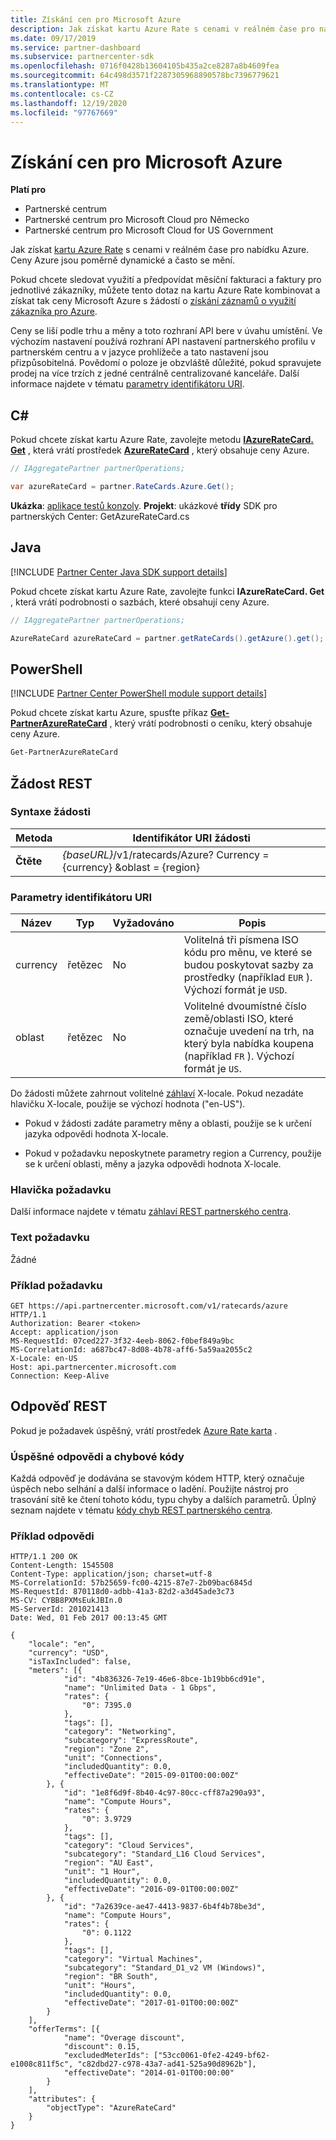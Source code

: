```yaml
---
title: Získání cen pro Microsoft Azure
description: Jak získat kartu Azure Rate s cenami v reálném čase pro nabídku Azure. Ceny Azure jsou poměrně dynamické a často se mění.
ms.date: 09/17/2019
ms.service: partner-dashboard
ms.subservice: partnercenter-sdk
ms.openlocfilehash: 0716f0428b13604105b435a2ce8287a8b4609fea
ms.sourcegitcommit: 64c498d3571f2287305968890578bc7396779621
ms.translationtype: MT
ms.contentlocale: cs-CZ
ms.lasthandoff: 12/19/2020
ms.locfileid: "97767669"
---
```

# <a name="get-prices-for-microsoft-azure"></a>Získání cen pro Microsoft Azure

**Platí pro**

- Partnerské centrum
- Partnerské centrum pro Microsoft Cloud pro Německo
- Partnerské centrum pro Microsoft Cloud for US Government

Jak získat [kartu Azure Rate](azure-rate-card-resources.md) s cenami v reálném čase pro nabídku Azure. Ceny Azure jsou poměrně dynamické a často se mění.

Pokud chcete sledovat využití a předpovídat měsíční fakturaci a faktury pro jednotlivé zákazníky, můžete tento dotaz na kartu Azure Rate kombinovat a získat tak ceny Microsoft Azure s žádostí o [získání záznamů o využití zákazníka pro Azure](get-a-customer-s-utilization-record-for-azure.md).

Ceny se liší podle trhu a měny a toto rozhraní API bere v úvahu umístění. Ve výchozím nastavení používá rozhraní API nastavení partnerského profilu v partnerském centru a v jazyce prohlížeče a tato nastavení jsou přizpůsobitelná. Povědomí o poloze je obzvláště důležité, pokud spravujete prodej na více trzích z jedné centrálně centralizované kanceláře. Další informace najdete v tématu [parametry identifikátoru URI](#uri-parameters).

## <a name="c"></a>C\#

Pokud chcete získat kartu Azure Rate, zavolejte metodu [**IAzureRateCard. Get**](/dotnet/api/microsoft.store.partnercenter.ratecards.iazureratecard.get) , která vrátí prostředek [**AzureRateCard**](/dotnet/api/microsoft.store.partnercenter.models.ratecards.azureratecard) , který obsahuje ceny Azure.

```csharp
// IAggregatePartner partnerOperations;

var azureRateCard = partner.RateCards.Azure.Get();
```

**Ukázka**: [aplikace testů konzoly](console-test-app.md). **Projekt**: ukázkové **třídy** SDK pro partnerských Center: GetAzureRateCard.cs

## <a name="java"></a>Java

[!INCLUDE [Partner Center Java SDK support details](../includes/java-sdk-support.md)]

Pokud chcete získat kartu Azure Rate, zavolejte funkci **IAzureRateCard. Get** , která vrátí podrobnosti o sazbách, které obsahují ceny Azure.

```java
// IAggregatePartner partnerOperations;

AzureRateCard azureRateCard = partner.getRateCards().getAzure().get();
```

## <a name="powershell"></a>PowerShell

[!INCLUDE [Partner Center PowerShell module support details](../includes/powershell-module-support.md)]

Pokud chcete získat kartu Azure, spusťte příkaz [**Get-PartnerAzureRateCard**](https://github.com/Microsoft/Partner-Center-PowerShell/blob/master/docs/help/Get-PartnerAzureRateCard.md) , který vrátí podrobnosti o ceníku, který obsahuje ceny Azure.

```powershell
Get-PartnerAzureRateCard
```

## <a name="rest-request"></a>Žádost REST

### <a name="request-syntax"></a>Syntaxe žádosti

| Metoda  | Identifikátor URI žádosti                                                        |
|---------|--------------------------------------------------------------------|
| **Čtěte** | *{baseURL}*/v1/ratecards/Azure? Currency = {currency} &oblast = {region} |

### <a name="uri-parameters"></a>Parametry identifikátoru URI

| Název     | Typ   | Vyžadováno | Popis                                                                                                                                                                               |
|----------|--------|----------|-------------------------------------------------------------------------------------------------------------------------------------------------------------------------------------------|
| currency | řetězec | No       | Volitelná tři písmena ISO kódu pro měnu, ve které se budou poskytovat sazby za prostředky (například `EUR` ). Výchozí formát je `USD`. |
| oblast   | řetězec | No       | Volitelné dvoumístné číslo země/oblasti ISO, které označuje uvedení na trh, na který byla nabídka koupena (například `FR` ). Výchozí formát je `US`.        |

Do žádosti můžete zahrnout volitelné [záhlaví](headers.md#rest-request-headers) X-locale. Pokud nezadáte hlavičku X-locale, použije se výchozí hodnota ("en-US").

- Pokud v žádosti zadáte parametry měny a oblasti, použije se k určení jazyka odpovědi hodnota X-locale.

- Pokud v požadavku neposkytnete parametry region a Currency, použije se k určení oblasti, měny a jazyka odpovědi hodnota X-locale.

### <a name="request-header"></a>Hlavička požadavku

Další informace najdete v tématu [záhlaví REST partnerského centra](headers.md).

### <a name="request-body"></a>Text požadavku

Žádné

### <a name="request-example"></a>Příklad požadavku

```http
GET https://api.partnercenter.microsoft.com/v1/ratecards/azure HTTP/1.1
Authorization: Bearer <token>
Accept: application/json
MS-RequestId: 07ced227-3f32-4eeb-8062-f0bef849a9bc
MS-CorrelationId: a687bc47-8d08-4b78-aff6-5a59aa2055c2
X-Locale: en-US
Host: api.partnercenter.microsoft.com
Connection: Keep-Alive
```

## <a name="rest-response"></a>Odpověď REST

Pokud je požadavek úspěšný, vrátí prostředek [Azure Rate karta](azure-rate-card-resources.md) .

### <a name="response-success-and-error-codes"></a>Úspěšné odpovědi a chybové kódy

Každá odpověď je dodávána se stavovým kódem HTTP, který označuje úspěch nebo selhání a další informace o ladění. Použijte nástroj pro trasování sítě ke čtení tohoto kódu, typu chyby a dalších parametrů. Úplný seznam najdete v tématu [kódy chyb REST partnerského centra](error-codes.md).

### <a name="response-example"></a>Příklad odpovědi

```http
HTTP/1.1 200 OK
Content-Length: 1545508
Content-Type: application/json; charset=utf-8
MS-CorrelationId: 57b25659-fc00-4215-87e7-2b09bac6845d
MS-RequestId: 870118d0-adbb-41a3-82d2-a3d45ade3c73
MS-CV: CYBB8PXMsEukJBIn.0
MS-ServerId: 201021413
Date: Wed, 01 Feb 2017 00:13:45 GMT

{
    "locale": "en",
    "currency": "USD",
    "isTaxIncluded": false,
    "meters": [{
            "id": "4b836326-7e19-46e6-8bce-1b19bb6cd91e",
            "name": "Unlimited Data - 1 Gbps",
            "rates": {
                "0": 7395.0
            },
            "tags": [],
            "category": "Networking",
            "subcategory": "ExpressRoute",
            "region": "Zone 2",
            "unit": "Connections",
            "includedQuantity": 0.0,
            "effectiveDate": "2015-09-01T00:00:00Z"
        }, {
            "id": "1e8f6d9f-8b40-4c97-80cc-cff87a290a93",
            "name": "Compute Hours",
            "rates": {
                "0": 3.9729
            },
            "tags": [],
            "category": "Cloud Services",
            "subcategory": "Standard_L16 Cloud Services",
            "region": "AU East",
            "unit": "1 Hour",
            "includedQuantity": 0.0,
            "effectiveDate": "2016-09-01T00:00:00Z"
        }, {
            "id": "7a2639ce-ae47-4413-9837-6b4f4b78be3d",
            "name": "Compute Hours",
            "rates": {
                "0": 0.1122
            },
            "tags": [],
            "category": "Virtual Machines",
            "subcategory": "Standard_D1_v2 VM (Windows)",
            "region": "BR South",
            "unit": "Hours",
            "includedQuantity": 0.0,
            "effectiveDate": "2017-01-01T00:00:00Z"
        }
    ],
    "offerTerms": [{
            "name": "Overage discount",
            "discount": 0.15,
            "excludedMeterIds": ["53cc0061-0fe2-4249-bf62-e1008c811f5c", "c82dbd27-c978-43a7-ad41-525a90d8962b"],
            "effectiveDate": "2014-01-01T00:00:00"
        }
    ],
    "attributes": {
        "objectType": "AzureRateCard"
    }
}
```
